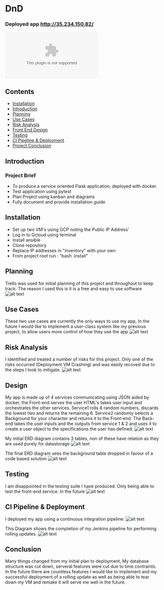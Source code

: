 # DnD

### Deployed app http://35.234.150.82/
![Presentation](https://github.com/PCMBarber/PiersProject/blob/master/Media/DnDPresent.pptx)


## Contents
* [Installation](#Installation)
* [Introduction](#Introduction)
* [Planning](#Planning)
* [Use Cases](#Use)
* [Risk Analysis](#Risk)
* [Front End Design](#Design)
* [Testing](#Testing)
* [CI Pipeline & Deployment](#Deployment)
* [Project Conclusion](#Conclusion)

<a name="Introduction"></a>
## Introduction
### Project Brief
* To produce a service oriented Flask application, deployed with docker.
* Test application using pytest
* Plan Project using kanban and diagrams
* Fully document and provide installation guide

<a name="Installation"></a>
## Installation
* Set up two VM's using GCP noting the Public IP Address'
* Log in to Gcloud using terminal
* Install ansible
* Clone repository
* Replace IP addresses in "inventory" with your own
* From project root run : "bash .install"

<a name="Planning"></a>
## Planning
Trello was used for initial planning of this project and throughout to keep track. The reason I used this is it is a free and easy to use software
![alt text](https://github.com/PCMBarber/PiersProject/blob/master/Media/Trello.PNG)

<a name="Use"></a>
## Use Cases
These two use cases are currently the only ways to use my app, In the future I would like to implement a user-class system like my previous project, to allow users more control of how they use the app
![alt text](https://github.com/PCMBarber/PiersProject/blob/master/Media/UseCase.PNG)

<a name="Risk"></a>
## Risk Analysis
I identified and treated a number of risks for this project. Only one of the risks occurred (Deployment VM Crashing) and was easily recoved due to the steps I took to mitigate.
![alt text](https://github.com/PCMBarber/PiersProject/blob/master/Media/riskAssesment.PNG)

<a name="Design"></a>
## Design
My app is made up of 4 services communicating using JSON aided by docker, the Front-end serves the user HTML's takes user input and orchestrates the other services. Service1 rolls 8 random numbers, discards the lowest two and returns the remaining 6. Service2 randomly selects a Background for your character and returns it to the Front-end.  The Back-end takes the user inputs and the outputs from service 1 & 2 and uses it to create a user object to the specifications the user has defined.
![alt text](https://github.com/PCMBarber/PiersProject/blob/master/Media/Design.PNG)

My initial ERD diagram contains 3 tables, non of these have relation as they are used purely for datastorage
![alt text](https://github.com/PCMBarber/PiersProject/blob/master/Media/InitialERD.PNG)

The final ERD diagram sees the background table dropped in favour of a code based solution
![alt text](https://github.com/PCMBarber/PiersProject/blob/master/Media/FinalERD.PNG)

<a name="Testing"></a>
## Testing
I am disappointed in the testing suite I have produced. Only being able to test the front-end service. In the future 
![alt text](https://github.com/PCMBarber/PiersProject/blob/master/Media/PytestCov.PNG)

<a name="Deployment"></a>
## CI Pipeline & Deployment
I deployed my app using a continuous integration pipeline:
![alt text](https://github.com/PCMBarber/PiersProject/blob/master/Media/CIPipeline.png)

This Diagram shows the completion of my Jenkins pipeline for performing rolling updates.
![alt text](https://github.com/PCMBarber/PiersProject/blob/master/Media/jenkins.png)

<a name="Conclusion"></a>
## Conclusion
Many things changed from my initial plan to deployment, My database structure was cut down, serveral features were cut due to time contraints. In the future there are countless features I would like to implement and my successful deployment of a rolling update as well as being able to tear down my VM and remake it will serve me well in the future.

